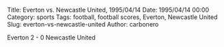 Title: Everton vs. Newcastle United, 1995/04/14
Date: 1995/04/14 00:00
Category: sports
Tags: football, football scores, Everton, Newcastle United
Slug: everton-vs-newcastle-united
Author: carbonero


Everton 2 - 0 Newcastle United

